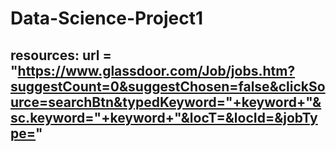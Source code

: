 # Data-Science-Project1

## resources:     url = "https://www.glassdoor.com/Job/jobs.htm?suggestCount=0&suggestChosen=false&clickSource=searchBtn&typedKeyword="+keyword+"&sc.keyword="+keyword+"&locT=&locId=&jobType="
